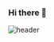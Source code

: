 ### Hi there 👋

![header](https://capsule-render.vercel.app/api?type=wave&color=auto&height=300&section=header&text=조재혁&fontSize=90)
